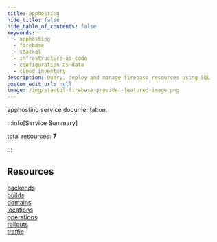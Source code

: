 ```yaml
---
title: apphosting
hide_title: false
hide_table_of_contents: false
keywords:
  - apphosting
  - firebase
  - stackql
  - infrastructure-as-code
  - configuration-as-data
  - cloud inventory
description: Query, deploy and manage firebase resources using SQL
custom_edit_url: null
image: /img/stackql-firebase-provider-featured-image.png
---
```


apphosting service documentation.

:::info[Service Summary]

total resources: __7__  

:::

## Resources
<div class="row">
<div class="providerDocColumn">
<a href="/services/apphosting/backends/">backends</a><br />
<a href="/services/apphosting/builds/">builds</a><br />
<a href="/services/apphosting/domains/">domains</a><br />
<a href="/services/apphosting/locations/">locations</a>
</div>
<div class="providerDocColumn">
<a href="/services/apphosting/operations/">operations</a><br />
<a href="/services/apphosting/rollouts/">rollouts</a><br />
<a href="/services/apphosting/traffic/">traffic</a>
</div>
</div>